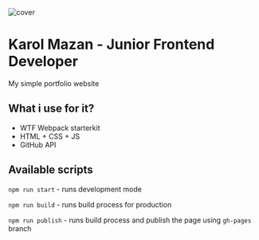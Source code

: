 
![cover](https://KarolMazan.github.io/public/OG.png)


# Karol Mazan - Junior Frontend Developer

My simple portfolio website

## What i use for it?

- WTF Webpack starterkit
- HTML + CSS + JS
- GitHub API

## Available scripts

`npm run start` - runs development mode

`npm run build` - runs build process for production

`npm run publish` - runs build process and publish the page using `gh-pages` branch

